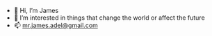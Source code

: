 - 👋 Hi, I’m James 
- 👀 I’m interested in things that change the world or affect the future
- 📫 mr.james.adel@gmail.com
<!---
mr-james-adel/mr-james-adel is a ✨ special ✨ repository because its `README.md` (this file) appears on your GitHub profile.
You can click the Preview link to take a look at your changes.
--->
